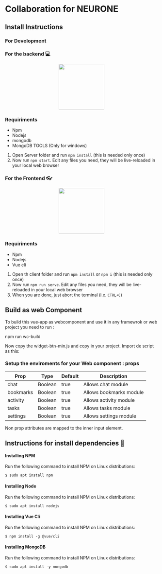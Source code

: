 # Collaboration for NEURONE

## Install Instructions

### For Development

### For the backend 💻
<p align="center"><a target="_blank"><img src="https://cdn.pixabay.com/photo/2015/04/23/17/41/node-js-736399_960_720.png" width="150"></a></p>

### Requiriments

* Npm
* Nodejs
* mongodb
* MongoDB TOOLS (Only for windows)


1. Open Server folder and run `npm install` (this is needed only once)
2. Now run `npm start`. Edit any files you need, they will be live-reloaded in your local web browser

### For the Frontend 👓
<p align="center"><a target="_blank"><img src="https://upload.wikimedia.org/wikipedia/commons/thumb/9/95/Vue.js_Logo_2.svg/768px-Vue.js_Logo_2.svg.png?20170919082558" width="150"></a></p>

### Requiriments

* Npm
* Nodejs
* Vue cli

1. Open th client folder and run `npm install` or `npm i`  (this is needed only once)
2. Now run `npm run serve`. Edit any files you need, they will be live-reloaded in your local web browser
3. When you are done, just abort the terminal (i.e. `CTRL+C`)

## Build as web Component

To build this vue-app as webcomponent and use it in any framewrok or web project you need to run :

npm run wc-build

Now copy the widget-btn-min.js and copy in your project. Import de script as this: 

### Setup the enviroments for your Web component : props

<!-- Include the propety without a value is equals to `true` -->
<widget-btn bookmarks chat=false ></widget-btn>


| Prop | Type | Default | Description |
|------|------|---------|-------------|
| chat| Boolean | true | Allows chat module|
| bookmarks| Boolean | true | Allows bookmarks module|
| activity| Boolean | true | Allows activity module|
| tasks| Boolean | true | Allows tasks module|
| settings| Boolean | true | Allows settings module|

Non prop attributes are mapped to the inner input element.


## Instructions for install dependencies 📖

#### Installing NPM 

Run the following command to install NPM on Linux distributions:

    $ sudo apt install npm

#### Installing Node

Run the following command to install NPM on Linux distributions:

    $ sudo apt install nodejs

#### Installing Vue Cli

Run the following command to install NPM on Linux distributions:

    $ npm install -g @vue/cli

#### Installing MongoDB

Run the following command to install NPM on Linux distributions:

    $ sudo apt install -y mongodb
